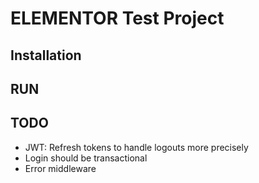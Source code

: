 # ELEMENTOR Test Project

## Installation

## RUN

## TODO

- JWT: Refresh tokens to handle logouts more precisely
- Login should be transactional
- Error middleware
